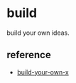 # build
build your own ideas.


## reference
* [build-your-own-x](https://github.com/codecrafters-io/build-your-own-x)
